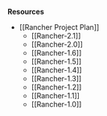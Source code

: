 **Resources**
* [[Rancher Project Plan]]
  * [[Rancher-2.1]]
  * [[Rancher-2.0]]
  * [[Rancher-1.6]]
  * [[Rancher-1.5]]
  * [[Rancher-1.4]]
  * [[Rancher-1.3]]
  * [[Rancher-1.2]]
  * [[Rancher-1.1]]
  * [[Rancher-1.0]]